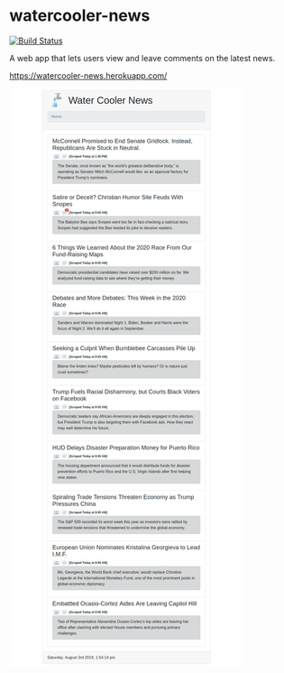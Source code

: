 # watercooler-news

[![Build Status](https://travis-ci.org/jonathan-meyer/watercooler-news.svg?branch=master)](https://travis-ci.org/jonathan-meyer/watercooler-news)

A web app that lets users view and leave comments on the latest news.

https://watercooler-news.herokuapp.com/

![screeshot](public/watercooler-news.herokuapp.com_.png)
